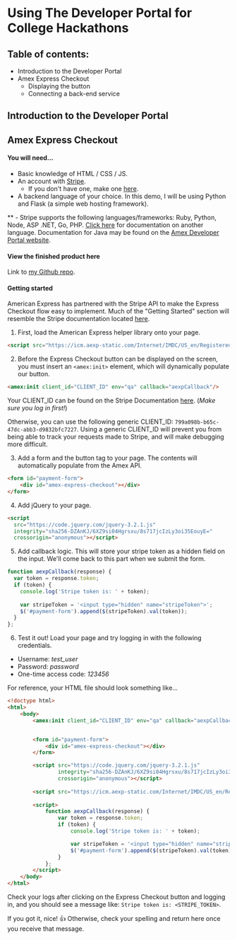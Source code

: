 
# Using The Developer Portal for College Hackathons

## Table of contents:

 * Introduction to the Developer Portal
 * Amex Express Checkout
   * Displaying the button
   * Connecting a back-end service

## Introduction to the Developer Portal


## Amex Express Checkout

#### You will need...
* Basic knowledge of HTML / CSS / JS.
* An account with [Stripe](https://stripe.com/).
  * If you don't have one, make one [here](https://dashboard.stripe.com/register).
* A backend language of your choice. In this demo, I will be using Python and Flask (a simple web hosting framework).

** - Stripe supports the following languages/frameworks: Ruby, Python, Node, ASP .NET, Go, PHP. [Click here](https://stripe.com/docs/checkout/tutorial) for documentation on another language. Documentation for Java may be found on the [Amex Developer Portal website](https://developer.americanexpress.com/products/express-checkout/guide).

#### View the finished product here
Link to [my Github repo](https://github.com/dannysepler/developer_portal).


#### Getting started

American Express has partnered with the Stripe API to make the Express Checkout flow easy to implement. Much of the "Getting Started" section will resemble the Stripe documentation located [here](https://stripe.com/docs/amex-express-checkout).

1. First, load the American Express helper library onto your page.

```html
<script src="https://icm.aexp-static.com/Internet/IMDC/US_en/RegisteredCard/AmexExpressCheckout/js/AmexExpressCheckout.js"></script>
```

2. Before the Express Checkout button can be displayed on the screen, you must insert an `<amex:init>` element, which will dynamically populate our button.

```html
<amex:init client_id="CLIENT_ID" env="qa" callback="aexpCallback"/>
```

Your CLIENT_ID can be found on the Stripe Documentation [here](https://stripe.com/docs/amex-express-checkout#testing). (*Make sure you log in first!*)

Otherwise, you can use the following generic CLIENT_ID: `799a098b-b65c-47dc-abb3-d9832bfc7227`. Using a generic CLIENT_ID will prevent you from being able to track your requests made to Stripe, and will make debugging more difficult.


3. Add a form and the button tag to your page. The contents will automatically populate from the Amex API.

```html
<form id="payment-form">
	<div id="amex-express-checkout"></div>
</form>
```

4. Add jQuery to your page.

```html
<script
  src="https://code.jquery.com/jquery-3.2.1.js"
  integrity="sha256-DZAnKJ/6XZ9si04Hgrsxu/8s717jcIzLy3oi35EouyE="
  crossorigin="anonymous"></script>
```

5. Add callback logic. This will store your stripe token as a hidden field on the input. We'll come back to this part when we submit the form.

```javascript
function aexpCallback(response) {
  var token = response.token;
  if (token) {
  	console.log('Stripe token is: ' + token);
  
    var stripeToken = '<input type="hidden" name="stripeToken">';
    $('#payment-form').append($(stripeToken).val(token));
  }
};
```

6. Test it out! Load your page and try logging in with the following credentials.

* Username: *test_user*
* Password: *password*
* One-time access code: *123456*

For reference, your HTML file should look something like...

```html
<!doctype html>
<html>
	<body>
		<amex:init client_id="CLIENT_ID" env="qa" callback="aexpCallback"/>


		<form id="payment-form">
			<div id="amex-express-checkout"></div>
		</form>

		<script src="https://code.jquery.com/jquery-3.2.1.js"
				integrity="sha256-DZAnKJ/6XZ9si04Hgrsxu/8s717jcIzLy3oi35EouyE="
				crossorigin="anonymous"></script>
		
		<script src="https://icm.aexp-static.com/Internet/IMDC/US_en/RegisteredCard/AmexExpressCheckout/js/AmexExpressCheckout.js"></script>
		
		<script>
			function aexpCallback(response) {
				var token = response.token;
				if (token) {
					console.log('Stripe token is: ' + token);

					var stripeToken = '<input type="hidden" name="stripeToken">';
					$('#payment-form').append($(stripeToken).val(token));
				}
			};
		</script>
	</body>
</html>
```

Check your logs after clicking on the Express Checkout button and logging in, and you should see a message like: `Stripe token is: <STRIPE_TOKEN>`.

If you got it, nice! :+1: Otherwise, check your spelling and return here once you receive that message.
